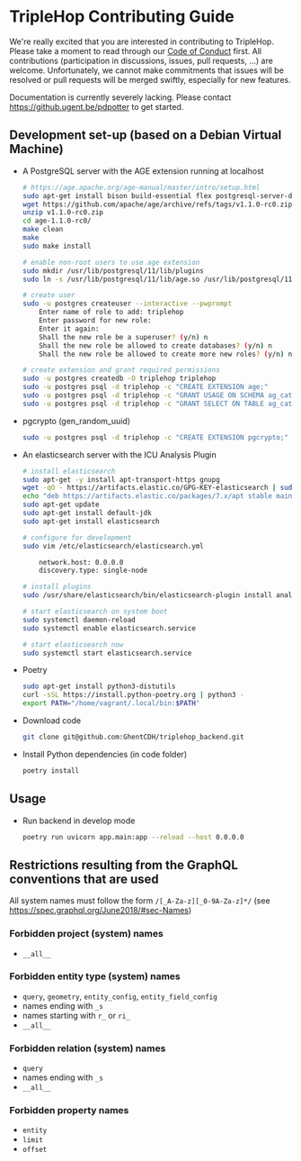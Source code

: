 # TripleHop Contributing Guide

We're really excited that you are interested in contributing to TripleHop. Please take a moment to read through our [Code of Conduct](CODE_OF_CONDUCT.md) first. All contributions (participation in discussions, issues, pull requests, ...) are welcome. Unfortunately, we cannot make commitments that issues will be resolved or pull requests will be merged swiftly, especially for new features.

Documentation is currently severely lacking. Please contact <https://github.ugent.be/pdpotter> to get started.

## Development set-up (based on a Debian Virtual Machine)

* A PostgreSQL server with the AGE extension running at localhost

    ```sh
    # https://age.apache.org/age-manual/master/intro/setup.html
    sudo apt-get install bison build-essential flex postgresql-server-dev-11 postgresql-client-11 postgresql-11 unzip
    wget https://github.com/apache/age/archive/refs/tags/v1.1.0-rc0.zip
    unzip v1.1.0-rc0.zip
    cd age-1.1.0-rc0/
    make clean
    make
    sudo make install

    # enable non-root users to use age extension
    sudo mkdir /usr/lib/postgresql/11/lib/plugins
    sudo ln -s /usr/lib/postgresql/11/lib/age.so /usr/lib/postgresql/11/lib/plugins/age.so

    # create user
    sudo -u postgres createuser --interactive --pwprompt
        Enter name of role to add: triplehop
        Enter password for new role:
        Enter it again:
        Shall the new role be a superuser? (y/n) n
        Shall the new role be allowed to create databases? (y/n) n
        Shall the new role be allowed to create more new roles? (y/n) n

    # create extension and grant required permissions
    sudo -u postgres createdb -O triplehop triplehop
    sudo -u postgres psql -d triplehop -c "CREATE EXTENSION age;"
    sudo -u postgres psql -d triplehop -c "GRANT USAGE ON SCHEMA ag_catalog TO triplehop;"
    sudo -u postgres psql -d triplehop -c "GRANT SELECT ON TABLE ag_catalog.ag_label TO triplehop;"
    ```

* pgcrypto (gen_random_uuid)

    ```sh
    sudo -u postgres psql -d triplehop -c "CREATE EXTENSION pgcrypto;"
    ```

* An elasticsearch server with the ICU Analysis Plugin

    ```sh
    # install elasticsearch
    sudo apt-get -y install apt-transport-https gnupg
    wget -qO - https://artifacts.elastic.co/GPG-KEY-elasticsearch | sudo apt-key add -
    echo "deb https://artifacts.elastic.co/packages/7.x/apt stable main" | sudo tee /etc/apt/sources.list.d/elastic-7.x.list
    sudo apt-get update
    sudo apt-get install default-jdk
    sudo apt-get install elasticsearch

    # configure for development
    sudo vim /etc/elasticsearch/elasticsearch.yml

        network.host: 0.0.0.0
        discovery.type: single-node

    # install plugins
    sudo /usr/share/elasticsearch/bin/elasticsearch-plugin install analysis-icu

    # start elasticsearch on system boot
    sudo systemctl daemon-reload
    sudo systemctl enable elasticsearch.service

    # start elasticsearch now
    sudo systemctl start elasticsearch.service
    ```

* Poetry

    ```sh
    sudo apt-get install python3-distutils
    curl -sSL https://install.python-poetry.org | python3 -
    export PATH="/home/vagrant/.local/bin:$PATH"
    ```

* Download code

    ```sh
    git clone git@github.com:GhentCDH/triplehop_backend.git
    ```

* Install Python dependencies (in code folder)

    ```sh
    poetry install
    ```

## Usage

* Run backend in develop mode

    ```sh
    poetry run uvicorn app.main:app --reload --host 0.0.0.0
    ```

## Restrictions resulting from the GraphQL conventions that are used

All system names must follow the form `/[_A-Za-z][_0-9A-Za-z]*/` (see <https://spec.graphql.org/June2018/#sec-Names>)

### Forbidden project (system) names

* `__all__`

### Forbidden entity type (system) names

* `query`, `geometry`, `entity_config`, `entity_field_config`
* names ending with `_s`
* names starting with `r_` or `ri_`
* `__all__`

### Forbidden relation (system) names

* `query`
* names ending with `_s`
* `__all__`

### Forbidden property names

* `entity`
* `limit`
* `offset`
